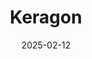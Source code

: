 ---  
layout: startup_page  
title: "Keragon"  
id: "keragon.com"  
permalink: "/keragonkeragon.com02122025/"  
website: "https://www.keragon.com/"  
funding_round: "Seed"  
funding_amount: "$7.5M"  
investors: "Upfront Ventures, Afore Capital, Focal, 25m Health"  
about: "Keragon is an AI-powered, HIPAA-compliant automation platform designed for healthcare professionals. It allows users to easily connect over 300 popular software tools without coding, streamlining data exchange, reducing administrative burdens, and safeguarding patient data."  
markets: "Healthtech, Business/Productivity Software, Enterprise Systems (Healthcare), Automation/Workflow Software, SaaS, Artificial Intelligence & Machine Learning"  
hq: "Boston, Massachusetts, United States"  
founded_year: "2022"  
linkedin: "https://www.linkedin.com/company/keragon"  
twitter: "https://twitter.com/KeragonHQ"  
instagram: ""  
facebook: ""  
crunchbase: "https://www.crunchbase.com/organization/keragon"  
pitchbook: "https://pitchbook.com/profiles/company/519473-53"  

date_display: "12-Feb-2025"  
date: "2025-02-12"

# SEO Optimization  
meta_title: "Keragon - Seed Funding ($7.5M)"  
meta_description: "Keragon, Keragon is an AI-powered, HIPAA-compliant automation platform designed for healthcare professionals. It allows users to easily connect over 300 popula..."  
meta_keywords: "Keragon, Healthtech, Business/Productivity Software, Enterprise Systems (Healthcare), Automation/Workflow Software, SaaS, Artificial Intelligence & Machine Learning, Seed funding"  
canonical_url: "https://startup.projectstartups.com/keragonkeragon.com02122025/"  
---